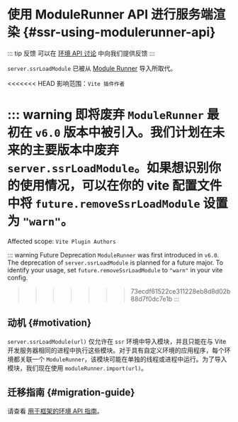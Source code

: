 # 使用 ModuleRunner API 进行服务端渲染 {#ssr-using-modulerunner-api}

::: tip 反馈
可以在 [环境 API 讨论](https://github.com/vitejs/vite/discussions/16358) 中向我们提供反馈
:::

`server.ssrLoadModule` 已被从 [Module Runner](/guide/api-environment#modulerunner) 导入所取代。

<<<<<<< HEAD
影响范围：`Vite 插件作者`

::: warning 即将废弃
`ModuleRunner` 最初在 `v6.0` 版本中被引入。我们计划在未来的主要版本中废弃 `server.ssrLoadModule`。如果想识别你的使用情况，可以在你的 vite 配置文件中将 `future.removeSsrLoadModule` 设置为 `"warn"`。
=======
Affected scope: `Vite Plugin Authors`

::: warning Future Deprecation
`ModuleRunner` was first introduced in `v6.0`. The deprecation of `server.ssrLoadModule` is planned for a future major. To identify your usage, set `future.removeSsrLoadModule` to `"warn"` in your vite config.
>>>>>>> 73ecdf61522ce311228eb8d8d02b88d7f0dc7e1b
:::

## 动机 {#motivation}

`server.ssrLoadModule(url)` 仅允许在 `ssr` 环境中导入模块，并且只能在与 Vite 开发服务器相同的进程中执行这些模块。对于具有自定义环境的应用程序，每个环境都关联一个 `ModuleRunner`，该模块可能在单独的线程或进程中运行。为了导入模块，我们现在使用 `moduleRunner.import(url)`。

## 迁移指南 {#migration-guide}

请查看 [用于框架的环境 API 指南](../guide/api-environment-frameworks.md)。
